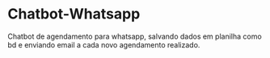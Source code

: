 # Chatbot-Whatsapp
Chatbot de agendamento para whatsapp, salvando dados em planilha como bd e enviando email a cada novo agendamento realizado.
